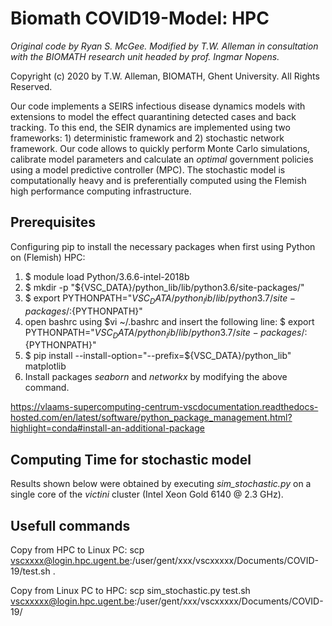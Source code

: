 # Biomath COVID19-Model: HPC

*Original code by Ryan S. McGee. Modified by T.W. Alleman in consultation with the BIOMATH research unit headed by prof. Ingmar Nopens.*

Copyright (c) 2020 by T.W. Alleman, BIOMATH, Ghent University. All Rights Reserved.

Our code implements a SEIRS infectious disease dynamics models with extensions to model the effect quarantining detected cases and back tracking. To this end, the SEIR dynamics are implemented using two frameworks: 1) deterministic framework and 2) stochastic network framework. Our code allows to quickly perform Monte Carlo simulations, calibrate model parameters and calculate an *optimal* government policies using a model predictive controller (MPC). The stochastic model is computationally heavy and is preferentially computed using the Flemish high performance computing infrastructure.

## Prerequisites

Configuring pip to install the necessary packages when first using Python on (Flemish) HPC:

1. $ module load Python/3.6.6-intel-2018b
2. $ mkdir -p "${VSC_DATA}/python_lib/lib/python3.6/site-packages/"
3. $ export PYTHONPATH="${VSC_DATA}/python_lib/lib/python3.7/site-packages/:${PYTHONPATH}"
4. open bashrc using $vi ~/.bashrc and insert the following line: 
$ export PYTHONPATH="${VSC_DATA}/python_lib/lib/python3.7/site-packages/:${PYTHONPATH}"
5. $ pip install --install-option="--prefix=${VSC_DATA}/python_lib" matplotlib
6. Install packages *seaborn* and *networkx* by modifying the above command.

https://vlaams-supercomputing-centrum-vscdocumentation.readthedocs-hosted.com/en/latest/software/python_package_management.html?highlight=conda#install-an-additional-package

## Computing Time for stochastic model

Results shown below were obtained by executing *sim_stochastic.py* on a single core of the *victini* cluster (Intel Xeon Gold 6140 @ 2.3 GHz).

## Usefull commands

Copy from HPC to Linux PC:
scp vscxxxx@login.hpc.ugent.be:/user/gent/xxx/vscxxxxx/Documents/COVID-19/test.sh .

Copy from Linux PC to HPC:
scp sim_stochastic.py test.sh vscxxxxx@login.hpc.ugent.be:/user/gent/xxx/vscxxxxx/Documents/COVID-19/